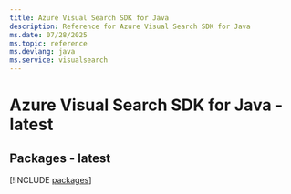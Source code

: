 ```yaml
---
title: Azure Visual Search SDK for Java
description: Reference for Azure Visual Search SDK for Java
ms.date: 07/28/2025
ms.topic: reference
ms.devlang: java
ms.service: visualsearch
---
```

# Azure Visual Search SDK for Java - latest
## Packages - latest
[!INCLUDE [packages](visual-search-index.md)]